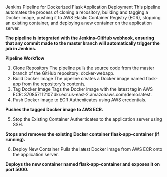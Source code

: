 Jenkins Pipeline for Dockerized Flask Application Deployment This pipeline automates the process of cloning a repository, building and tagging a Docker image, pushing it to AWS Elastic Container Registry (ECR), stopping an existing container, and deploying a new container on the application server. 

__The pipeline is integrated with the Jenkins-GitHub webhook, ensuring that any commit made to the master branch will automatically trigger the job in Jenkins.__

**Pipeline Workflow**

1.	Clone Repository The pipeline pulls the source code from the master branch of the GitHub repository: docker-webapp.
2.	Build Docker Image The pipeline creates a Docker image named flask-app from the repository's contents.
3.	Tag Docker Image Tags the Docker image with the latest tag in AWS ECR: 370857112107.dkr.ecr.us-east-2.amazonaws.com/demo:latest.
4.	Push Docker Image to ECR Authenticates using AWS credentials.

**Pushes the tagged Docker image to AWS ECR.**

5.	Stop the Existing Container Authenticates to the application server using SSH.

**Stops and removes the existing Docker container flask-app-container (if running).**

6.	Deploy New Container Pulls the latest Docker image from AWS ECR onto the application server.

**Deploys the new container named flask-app-container and exposes it on port 5000.**

